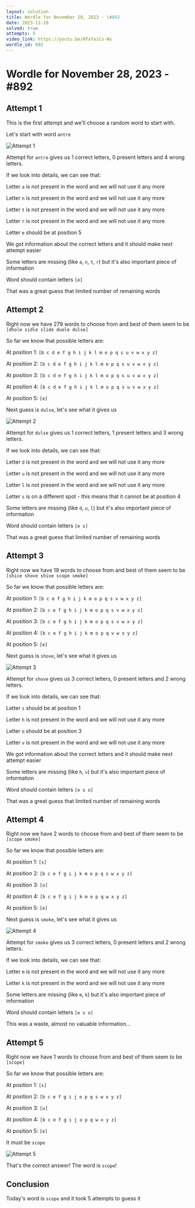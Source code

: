 ```yaml
---
layout: solution
title: Wordle for November 28, 2023 - \#892
date: 2023-11-28
solved: true
attempts: 5
video_link: https://youtu.be/HfxYaiCs-Ws
wordle_id: 892
---
```


# Wordle for November 28, 2023 - \#892

## Attempt 1

This is the first attempt and we'll choose a random word to start with.

Let's start with word `antre`

![Attempt 1](2023-11-28/attempt-1.png)

Attempt for `antre` gives us 1 correct letters, 0 present letters and 4 wrong letters.

If we look into details, we can see that:

Letter `a` is not present in the word and we will not use it any more

Letter `n` is not present in the word and we will not use it any more

Letter `t` is not present in the word and we will not use it any more

Letter `r` is not present in the word and we will not use it any more

Letter `e` should be at position 5

We got information about the correct letters and it should make next attempt easier

Some letters are missing (like `a`, `n`, `t`, `r`) but it's also important piece of information

Word should contain letters `[e]`

That was a great guess that limited number of remaining words



## Attempt 2

Right now we have 279 words to choose from and best of them seem to be `[dhole sidle slide duole dulse]`

So far we know that possible letters are:

At position 1: `[b c d e f g h i j k l m o p q s u v w x y z]`

At position 2: `[b c d e f g h i j k l m o p q s u v w x y z]`

At position 3: `[b c d e f g h i j k l m o p q s u v w x y z]`

At position 4: `[b c d e f g h i j k l m o p q s u v w x y z]`

At position 5: `[e]`

Next guess is `dulse`, let's see what it gives us

![Attempt 2](2023-11-28/attempt-2.png)

Attempt for `dulse` gives us 1 correct letters, 1 present letters and 3 wrong letters.

If we look into details, we can see that:

Letter `d` is not present in the word and we will not use it any more

Letter `u` is not present in the word and we will not use it any more

Letter `l` is not present in the word and we will not use it any more

Letter `s` is on a different spot - this means that it cannot be at position 4

Some letters are missing (like `d`, `u`, `l`) but it's also important piece of information

Word should contain letters `[e s]`

That was a great guess that limited number of remaining words



## Attempt 3

Right now we have 19 words to choose from and best of them seem to be `[shice shove shive scope smoke]`

So far we know that possible letters are:

At position 1: `[b c e f g h i j k m o p q s v w x y z]`

At position 2: `[b c e f g h i j k m o p q s v w x y z]`

At position 3: `[b c e f g h i j k m o p q s v w x y z]`

At position 4: `[b c e f g h i j k m o p q v w x y z]`

At position 5: `[e]`

Next guess is `shove`, let's see what it gives us

![Attempt 3](2023-11-28/attempt-3.png)

Attempt for `shove` gives us 3 correct letters, 0 present letters and 2 wrong letters.

If we look into details, we can see that:

Letter `s` should be at position 1

Letter `h` is not present in the word and we will not use it any more

Letter `o` should be at position 3

Letter `v` is not present in the word and we will not use it any more

We got information about the correct letters and it should make next attempt easier

Some letters are missing (like `h`, `v`) but it's also important piece of information

Word should contain letters `[e s o]`

That was a great guess that limited number of remaining words



## Attempt 4

Right now we have 2 words to choose from and best of them seem to be `[scope smoke]`

So far we know that possible letters are:

At position 1: `[s]`

At position 2: `[b c e f g i j k m o p q s w x y z]`

At position 3: `[o]`

At position 4: `[b c e f g i j k m o p q w x y z]`

At position 5: `[e]`

Next guess is `smoke`, let's see what it gives us

![Attempt 4](2023-11-28/attempt-4.png)

Attempt for `smoke` gives us 3 correct letters, 0 present letters and 2 wrong letters.

If we look into details, we can see that:

Letter `m` is not present in the word and we will not use it any more

Letter `k` is not present in the word and we will not use it any more

Some letters are missing (like `m`, `k`) but it's also important piece of information

Word should contain letters `[e s o]`

This was a waste, almost no valuable information...



## Attempt 5

Right now we have 1 words to choose from and best of them seem to be `[scope]`

So far we know that possible letters are:

At position 1: `[s]`

At position 2: `[b c e f g i j o p q s w x y z]`

At position 3: `[o]`

At position 4: `[b c e f g i j o p q w x y z]`

At position 5: `[e]`

It must be `scope`

![Attempt 5](2023-11-28/attempt-5.png)

That's the correct answer! The word is `scope`!

## Conclusion

Today's word is `scope` and it took 5 attempts to guess it


